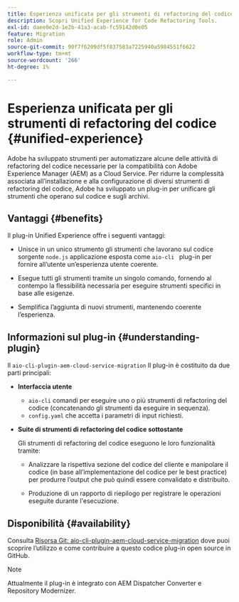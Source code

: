 ```yaml
---
title: Esperienza unificata per gli strumenti di refactoring del codice
description: Scopri Unified Experience for Code Refactoring Tools.
exl-id: daee0e2d-1e2b-41a3-acab-fc59142d0e05
feature: Migration
role: Admin
source-git-commit: 90f7f6209df5f837583a7225940a5984551f6622
workflow-type: tm+mt
source-wordcount: '266'
ht-degree: 1%

---
```


# Esperienza unificata per gli strumenti di refactoring del codice {#unified-experience}

Adobe ha sviluppato strumenti per automatizzare alcune delle attività di refactoring del codice necessarie per la compatibilità con Adobe Experience Manager (AEM) as a Cloud Service. Per ridurre la complessità associata all’installazione e alla configurazione di diversi strumenti di refactoring del codice, Adobe ha sviluppato un plug-in per unificare gli strumenti che operano sul codice e sugli archivi.

## Vantaggi {#benefits}

Il plug-in Unified Experience offre i seguenti vantaggi:

* Unisce in un unico strumento gli strumenti che lavorano sul codice sorgente `node.js` applicazione esposta come `aio-cli ` plug-in per fornire all’utente un’esperienza utente coerente.

* Esegue tutti gli strumenti tramite un singolo comando, fornendo al contempo la flessibilità necessaria per eseguire strumenti specifici in base alle esigenze.

* Semplifica l’aggiunta di nuovi strumenti, mantenendo coerente l’esperienza.

## Informazioni sul plug-in {#understanding-plugin}

Il `aio-cli-plugin-aem-cloud-service-migration` Il plug-in è costituito da due parti principali:

* **Interfaccia utente**

   * `aio-cli` comandi per eseguire uno o più strumenti di refactoring del codice (concatenando gli strumenti da eseguire in sequenza).
   * `config.yaml` che accetta i parametri di input richiesti.

* **Suite di strumenti di refactoring del codice sottostante**

  Gli strumenti di refactoring del codice eseguono le loro funzionalità tramite:

   * Analizzare la rispettiva sezione del codice del cliente e manipolare il codice (in base all’implementazione del codice per le best practice) per produrre l’output che può quindi essere convalidato e distribuito.

   * Produzione di un rapporto di riepilogo per registrare le operazioni eseguite durante l&#39;esecuzione.

## Disponibilità {#availability}

Consulta [Risorsa Git: aio-cli-plugin-aem-cloud-service-migration](https://github.com/adobe/aio-cli-plugin-aem-cloud-service-migration) dove puoi scoprire l’utilizzo e come contribuire a questo codice plug-in open source in GitHub.

>[!NOTE]
>Attualmente il plug-in è integrato con AEM Dispatcher Converter e Repository Modernizer.
